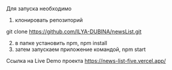 Для запуска необходимо

1. клонировать репозиторий

git clone https://github.com/ILYA-DUBINA/newsList.git

2. в папке установить npm, npm install
3. затем запускаем приложение командой, npm start

Ссылка на Live Demo проекта https://news-list-five.vercel.app/
